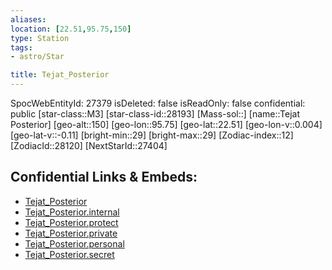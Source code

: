 ```yaml
---
aliases: 
location: [22.51,95.75,150]
type: Station
tags:
- astro/Star

title: Tejat_Posterior
---
```

SpocWebEntityId: 27379
isDeleted: false
isReadOnly: false
confidential: public
[star-class::M3]
[star-class-id::28193]
[Mass-sol::]
[name::Tejat Posterior]
[geo-alt::150]
[geo-lon::95.75]
[geo-lat::22.51]
[geo-lon-v::0.004]
[geo-lat-v::-0.11]
[bright-min::29]
[bright-max::29]
[Zodiac-index::12]
[ZodiacId::28120]
[NextStarId::27404]



## Confidential Links & Embeds: 
- [Tejat_Posterior](../../../_public/astro/Star/Tejat_Posterior.md) 
- [Tejat_Posterior.internal](../../../_internal/astro/Star/Tejat_Posterior.internal.md) 
- [Tejat_Posterior.protect](../../../_protect/astro/Star/Tejat_Posterior.protect.md) 
- [Tejat_Posterior.private](../../../_private/astro/Star/Tejat_Posterior.private.md) 
- [Tejat_Posterior.personal](../../../_personal/astro/Star/Tejat_Posterior.personal.md) 
- [Tejat_Posterior.secret](../../../_secret/astro/Star/Tejat_Posterior.secret.md) 
